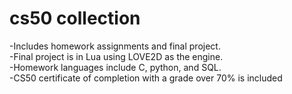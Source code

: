 # cs50 collection
-Includes homework assignments and final project.</br>
-Final project is in Lua using LOVE2D as the engine.</br>
-Homework languages include C, python, and SQL.</br>
-CS50 certificate of completion with a grade over 70% is included
